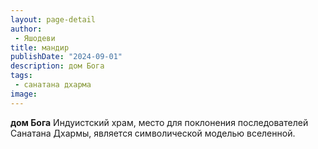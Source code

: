 ```yaml
---
layout: page-detail
author:
 - Яшодеви
title: мандир
publishDate: "2024-09-01"
description: дом Бога
tags:
 - санатана дхарма
image: 
---
```


__дом Бога__
Индуистский храм, место для поклонения последователей Санатана Дхармы, является символической моделью вселенной.

